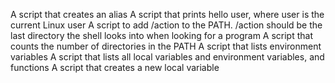 A script that creates an alias
A script that prints hello user, where user is the current Linux user
A script to add /action to the PATH. /action should be the last directory the shell looks into when looking for a program
A script that counts the number of directories in the PATH
A script that lists environment variables
A script that lists all local variables and environment variables, and functions
A script that creates a new local variable

